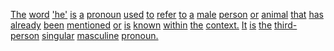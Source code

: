 [The](./the.md) [word](./word.md) ['he'](./he.md) [is](./is.md) [a](./a.md) [pronoun](./pronoun.md) [used](./used.md) [to](./to.md) [refer](./refer.md) [to](./to.md) [a](./a.md) [male](./male.md) [person](./person.md) [or](./or.md) [animal](./animal.md) [that](./that.md) [has](./has.md) [already](./already.md) [been](./been.md) [mentioned](./mentioned.md) [or](./or.md) [is](./is.md) [known](./known.md) [within](./within.md) [the](./the.md) [context.](./context.md) [It](./it.md) [is](./is.md) [the](./the.md) [third-person](./thirdperson.md) [singular](./singular.md) [masculine](./masculine.md) [pronoun.](./pronoun.md)